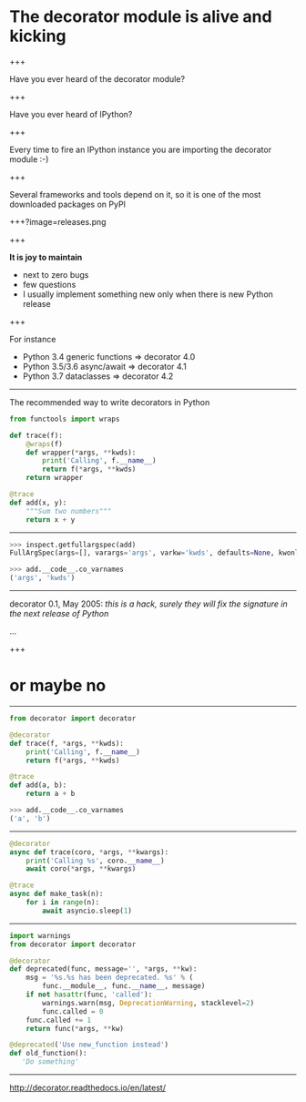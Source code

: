 # The decorator module is alive and kicking

+++

Have you ever heard of the decorator module?

+++

Have you ever heard of IPython?

+++

Every time to fire an IPython instance you are importing
the decorator module :-)

+++

Several frameworks and tools depend on it, so it is one of the most
downloaded packages on PyPI

+++?image=releases.png

+++

**It is joy to maintain**

- next to zero bugs
- few questions
- I usually implement something new only when there is new Python release

+++

For instance

- Python 3.4 generic functions => decorator 4.0
- Python 3.5/3.6 async/await => decorator 4.1
- Python 3.7 dataclasses => decorator 4.2

---

The recommended way to write decorators in Python

```python
from functools import wraps

def trace(f):
    @wraps(f)
    def wrapper(*args, **kwds):
        print('Calling', f.__name__)
        return f(*args, **kwds)
    return wrapper

@trace
def add(x, y):
    """Sum two numbers"""
    return x + y
```
---

```python
>>> inspect.getfullargspec(add)
FullArgSpec(args=[], varargs='args', varkw='kwds', defaults=None, kwonlyargs=[], kwonlydefaults=None, annotations={})

>>> add.__code__.co_varnames
('args', 'kwds')
```
---

decorator 0.1, May 2005: *this is a hack, surely they will fix the signature
in the next release of Python*

...

+++

# or maybe no

---

```python
from decorator import decorator

@decorator
def trace(f, *args, **kwds):
    print('Calling', f.__name__)
    return f(*args, **kwds)

@trace
def add(a, b):
    return a + b

>>> add.__code__.co_varnames
('a', 'b')
```

---

```python
@decorator
async def trace(coro, *args, **kwargs):
    print('Calling %s', coro.__name__)
    await coro(*args, **kwargs)

@trace
async def make_task(n):
    for i in range(n):
        await asyncio.sleep(1)

```
---

```python
import warnings
from decorator import decorator

@decorator
def deprecated(func, message='', *args, **kw):
    msg = '%s.%s has been deprecated. %s' % (
        func.__module__, func.__name__, message)
    if not hasattr(func, 'called'):
        warnings.warn(msg, DeprecationWarning, stacklevel=2)
        func.called = 0
    func.called += 1
    return func(*args, **kw)

@deprecated('Use new_function instead')
def old_function():
   'Do something'
```
---
http://decorator.readthedocs.io/en/latest/
